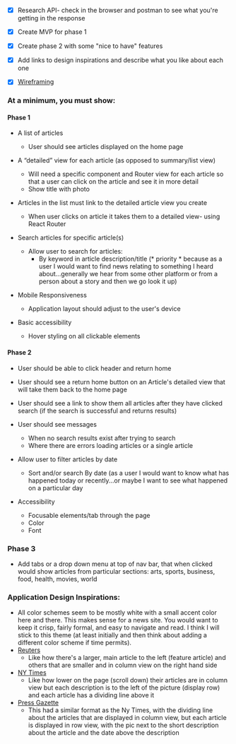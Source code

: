 - [x] Research API- check in the browser and postman to see what you're getting in the response
- [x] Create MVP for phase 1
- [x] Create phase 2 with some "nice to have" features
- [x] Add links to design inspirations and describe what you like about each one
- [x] [Wireframing](https://miro.com/welcomeonboard/eWdlTW1KTHpHeDlXem9oUVFUNGM0TDJPbm5ISURFbU1rWUVkalVqVnQ2SjNVSUxaQUs0RUFKZG1qZGVJc0R6RXwzMDc0NDU3MzU3NzAyMTI5NTQw?invite_link_id=622521353271)


### At a minimum, you must show:

#### Phase 1

- A list of articles
  - User should see articles displayed on the home page
  
- A “detailed” view for each article (as opposed to summary/list view)
  - Will need a specific component and Router view for each article so that a user can click on the article and see it in more detail
  - Show title with photo
  
- Articles in the list must link to the detailed article view you create
  - When user clicks on article it takes them to a detailed view- using React Router
  
- Search articles for specific article(s)
  - Allow user to search for articles:
    - By keyword in article description/title (* priority * because as a user I would want to find news relating to something I heard about...generally we hear from some other platform or from a person about a story and then we go look it up)

- Mobile Responsiveness
  - Application layout should adjust to the user's device

- Basic accessibility
  - Hover styling on all clickable elements

#### Phase 2 

- User should be able to click header and return home

- User should see a return home button on an Article's detailed view that will take them back to the home page

- User should see a link to show them all articles after they have clicked search (if the search is successful and returns results)

- User should see messages
  - When no search results exist after trying to search
  - Where there are errors loading articles or a single article

- Allow user to filter articles by date
  - Sort and/or search By date (as a user I would want to know what has happened today or recently...or maybe I want to see what happened on a particular day

- Accessibility
  - Focusable elements/tab through the page
  - Color 
  - Font 

### Phase 3

- Add tabs or a drop down menu at top of nav bar, that when clicked would show articles from particular sections: arts, sports, business, food, health, movies, world


### Application Design Inspirations:
  - All color schemes seem to be mostly white with a small accent color here and there. This makes sense for a news site. You would want to keep it crisp, fairly formal, and easy to navigate and read. I think I will stick to this theme (at least initially and then think about adding a different color scheme if time permits).
  - [Reuters](https://www.reuters.com/?edition-redirect=uk) 
    - Like how there's a larger, main article to the left (feature article) and others that are smaller and in column view on the right hand side
  - [NY Times](https://www.nytimes.com/international/) 
    - Like how lower on the page (scroll down) their articles are in column view but each description is to the left of the picture (display row) and each article has a dividing line above it
  - [Press Gazette](https://pressgazette.co.uk/category/news/) 
    - This had a similar format as the Ny Times, with the dividing line about the articles that are displayed in column view, but each article is displayed in row view, with the pic next to the short description about the article and the date above the description
